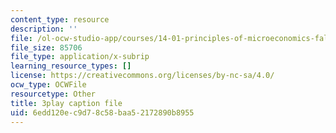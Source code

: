 ```yaml
---
content_type: resource
description: ''
file: /ol-ocw-studio-app/courses/14-01-principles-of-microeconomics-fall-2018/6edd120ec9d78c58baa52172890b8955_TSYNHb6YBEE.srt
file_size: 85706
file_type: application/x-subrip
learning_resource_types: []
license: https://creativecommons.org/licenses/by-nc-sa/4.0/
ocw_type: OCWFile
resourcetype: Other
title: 3play caption file
uid: 6edd120e-c9d7-8c58-baa5-2172890b8955
---
```

